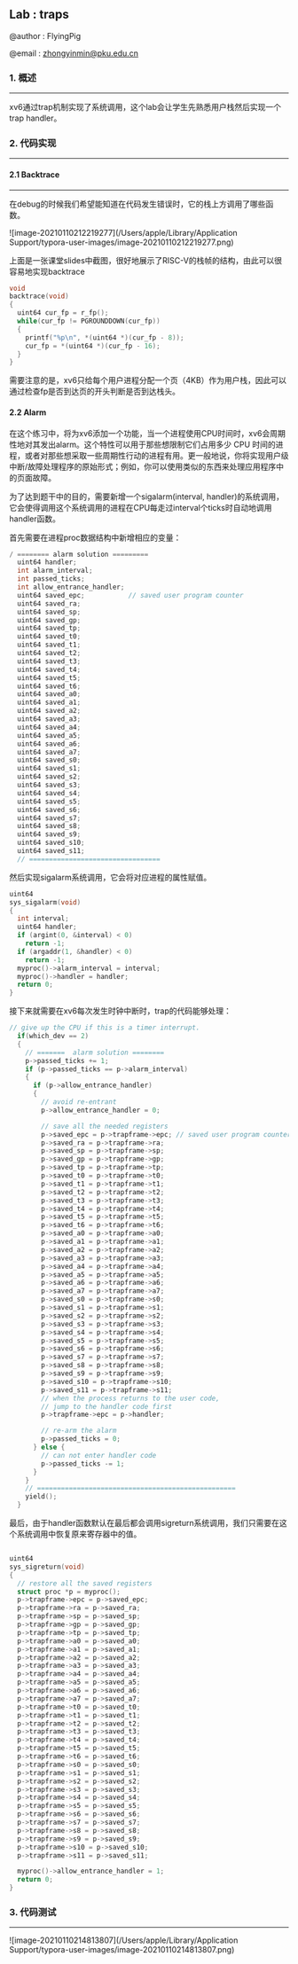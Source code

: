 ## Lab : traps

@author : FlyingPig

@email : zhongyinmin@pku.edu.cn

### 1. 概述

---

xv6通过trap机制实现了系统调用，这个lab会让学生先熟悉用户栈然后实现一个trap handler。



### 2. 代码实现

---

#### 2.1 Backtrace

---

在debug的时候我们希望能知道在代码发生错误时，它的栈上方调用了哪些函数。

![image-20210110212219277](/Users/apple/Library/Application Support/typora-user-images/image-20210110212219277.png)

上面是一张课堂slides中截图，很好地展示了RISC-V的栈帧的结构，由此可以很容易地实现backtrace

```c
void 
backtrace(void)
{
  uint64 cur_fp = r_fp();
  while(cur_fp != PGROUNDDOWN(cur_fp))
  {
    printf("%p\n", *(uint64 *)(cur_fp - 8));
    cur_fp = *(uint64 *)(cur_fp - 16);
  }
}
```

需要注意的是，xv6只给每个用户进程分配一个页（4KB）作为用户栈，因此可以通过检查fp是否到达页的开头判断是否到达栈头。

#### 2.2 Alarm

在这个练习中，将为xv6添加一个功能，当一个进程使用CPU时间时，xv6会周期性地对其发出alarm。这个特性可以用于那些想限制它们占用多少 CPU 时间的进程，或者对那些想采取一些周期性行动的进程有用。更一般地说，你将实现用户级中断/故障处理程序的原始形式；例如，你可以使用类似的东西来处理应用程序中的页面故障。

为了达到题干中的目的，需要新增一个sigalarm(interval, handler)的系统调用，它会使得调用这个系统调用的进程在CPU每走过interval个ticks时自动地调用handler函数。

首先需要在进程proc数据结构中新增相应的变量：

```c
/ ======== alarm solution =========
  uint64 handler;
  int alarm_interval;
  int passed_ticks;
  int allow_entrance_handler;
  uint64 saved_epc;           // saved user program counter
  uint64 saved_ra;
  uint64 saved_sp;
  uint64 saved_gp;
  uint64 saved_tp;
  uint64 saved_t0;
  uint64 saved_t1;
  uint64 saved_t2;
  uint64 saved_t3;
  uint64 saved_t4;
  uint64 saved_t5;
  uint64 saved_t6;
  uint64 saved_a0;
  uint64 saved_a1;
  uint64 saved_a2;
  uint64 saved_a3;
  uint64 saved_a4;
  uint64 saved_a5;
  uint64 saved_a6;
  uint64 saved_a7;
  uint64 saved_s0;
  uint64 saved_s1;
  uint64 saved_s2;
  uint64 saved_s3;
  uint64 saved_s4;
  uint64 saved_s5;
  uint64 saved_s6;
  uint64 saved_s7;
  uint64 saved_s8;
  uint64 saved_s9;
  uint64 saved_s10;
  uint64 saved_s11;
  // =================================
```

然后实现sigalarm系统调用，它会将对应进程的属性赋值。

```c
uint64
sys_sigalarm(void)
{
  int interval;
  uint64 handler;
  if (argint(0, &interval) < 0)
    return -1;
  if (argaddr(1, &handler) < 0)
    return -1;
  myproc()->alarm_interval = interval;
  myproc()->handler = handler;
  return 0;
}
```

接下来就需要在xv6每次发生时钟中断时，trap的代码能够处理：

```c
// give up the CPU if this is a timer interrupt.
  if(which_dev == 2)
  {
    // =======  alarm solution ========
    p->passed_ticks += 1;
    if (p->passed_ticks == p->alarm_interval)
    {
      if (p->allow_entrance_handler)
      {
        // avoid re-entrant
        p->allow_entrance_handler = 0;

        // save all the needed registers
        p->saved_epc = p->trapframe->epc; // saved user program counter
        p->saved_ra = p->trapframe->ra;
        p->saved_sp = p->trapframe->sp;
        p->saved_gp = p->trapframe->gp;
        p->saved_tp = p->trapframe->tp;
        p->saved_t0 = p->trapframe->t0;
        p->saved_t1 = p->trapframe->t1;
        p->saved_t2 = p->trapframe->t2;
        p->saved_t3 = p->trapframe->t3;
        p->saved_t4 = p->trapframe->t4;
        p->saved_t5 = p->trapframe->t5;
        p->saved_t6 = p->trapframe->t6;
        p->saved_a0 = p->trapframe->a0;
        p->saved_a1 = p->trapframe->a1;
        p->saved_a2 = p->trapframe->a2;
        p->saved_a3 = p->trapframe->a3;
        p->saved_a4 = p->trapframe->a4;
        p->saved_a5 = p->trapframe->a5;
        p->saved_a6 = p->trapframe->a6;
        p->saved_a7 = p->trapframe->a7;
        p->saved_s0 = p->trapframe->s0;
        p->saved_s1 = p->trapframe->s1;
        p->saved_s2 = p->trapframe->s2;
        p->saved_s3 = p->trapframe->s3;
        p->saved_s4 = p->trapframe->s4;
        p->saved_s5 = p->trapframe->s5;
        p->saved_s6 = p->trapframe->s6;
        p->saved_s7 = p->trapframe->s7;
        p->saved_s8 = p->trapframe->s8;
        p->saved_s9 = p->trapframe->s9;
        p->saved_s10 = p->trapframe->s10;
        p->saved_s11 = p->trapframe->s11;
        // when the process returns to the user code,
        // jump to the handler code first
        p->trapframe->epc = p->handler;

        // re-arm the alarm
        p->passed_ticks = 0;
      } else {
        // can not enter handler code
        p->passed_ticks -= 1;
      }
    }
    // ==================================================
    yield();
  }
```

最后，由于handler函数默认在最后都会调用sigreturn系统调用，我们只需要在这个系统调用中恢复原来寄存器中的值。

```c

uint64
sys_sigreturn(void)
{
  // restore all the saved registers
  struct proc *p = myproc();
  p->trapframe->epc = p->saved_epc; 
  p->trapframe->ra = p->saved_ra; 
  p->trapframe->sp = p->saved_sp; 
  p->trapframe->gp = p->saved_gp; 
  p->trapframe->tp = p->saved_tp; 
  p->trapframe->a0 = p->saved_a0; 
  p->trapframe->a1 = p->saved_a1; 
  p->trapframe->a2 = p->saved_a2; 
  p->trapframe->a3 = p->saved_a3; 
  p->trapframe->a4 = p->saved_a4; 
  p->trapframe->a5 = p->saved_a5; 
  p->trapframe->a6 = p->saved_a6; 
  p->trapframe->a7 = p->saved_a7; 
  p->trapframe->t0 = p->saved_t0; 
  p->trapframe->t1 = p->saved_t1; 
  p->trapframe->t2 = p->saved_t2; 
  p->trapframe->t3 = p->saved_t3; 
  p->trapframe->t4 = p->saved_t4; 
  p->trapframe->t5 = p->saved_t5; 
  p->trapframe->t6 = p->saved_t6;
  p->trapframe->s0 = p->saved_s0;
  p->trapframe->s1 = p->saved_s1;
  p->trapframe->s2 = p->saved_s2;
  p->trapframe->s3 = p->saved_s3;
  p->trapframe->s4 = p->saved_s4;
  p->trapframe->s5 = p->saved_s5;
  p->trapframe->s6 = p->saved_s6;
  p->trapframe->s7 = p->saved_s7;
  p->trapframe->s8 = p->saved_s8;
  p->trapframe->s9 = p->saved_s9;
  p->trapframe->s10 = p->saved_s10;
  p->trapframe->s11 = p->saved_s11;

  myproc()->allow_entrance_handler = 1;
  return 0;
}
```

### 3. 代码测试

---

![image-20210110214813807](/Users/apple/Library/Application Support/typora-user-images/image-20210110214813807.png)